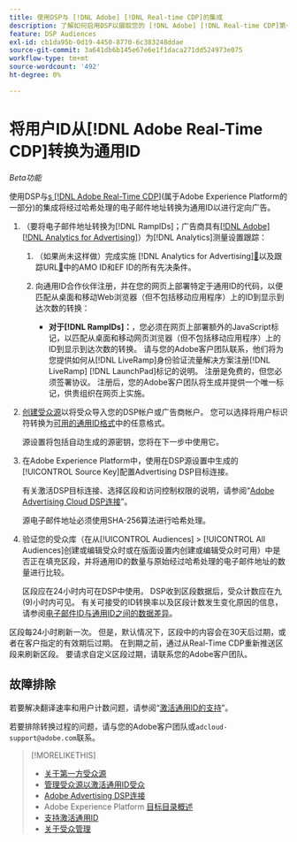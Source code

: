 ```yaml
---
title: 使用DSP与 [!DNL Adobe] [!DNL Real-time CDP]的集成
description: 了解如何启用DSP以摄取您的 [!DNL Adobe] [!DNL Real-time CDP]第一方区段。
feature: DSP Audiences
exl-id: cb1da95b-0d19-4450-8770-6c383248ddae
source-git-commit: 3a641db6b145e67e6e1f1daca271dd524973e075
workflow-type: tm+mt
source-wordcount: '492'
ht-degree: 0%

---
```


# 将用户ID从[!DNL Adobe Real-Time CDP]转换为通用ID

*Beta功能*

使用DSP与[s [!DNL Adobe Real-Time CDP]](https://experienceleague.adobe.com/docs/experience-platform/rtcdp/overview.html?lang=zh-Hans)(属于Adobe Experience Platform的一部分)的集成将经过哈希处理的电子邮件地址转换为通用ID以进行定向广告。

1. （要将电子邮件地址转换为[!DNL RampIDs]<!-- or [!DNL ID5] IDs -->；广告商具有[[!DNL Adobe] [!DNL Analytics for Advertising]](/help/integrations/analytics/overview.md)）为[!DNL Analytics]测量设置跟踪：

   1. （如果尚未这样做）完成实施 [!DNL Analytics for Advertising][&#128279;](/help/integrations/analytics/prerequisites.md)以及跟踪URL[&#128279;](/help/integrations/analytics/ids.md)中的AMO ID和EF ID的所有先决条件。

   1. 向通用ID合作伙伴注册，并在您的网页上部署特定于通用ID的代码，以便匹配从桌面和移动Web浏览器（但不包括移动应用程序）上的ID到显示到达次数的转换：

      * **对于[!DNL RampIDs]：**，您必须在网页上部署额外的JavaScript标记，以匹配从桌面和移动网页浏览器（但不包括移动应用程序）上的ID到显示到达次数的转换。 请与您的Adobe客户团队联系，他们将为您提供如何从[!DNL LiveRamp]身份验证流量解决方案注册[!DNL LiveRamp] [!DNL LaunchPad]标记的说明。 注册是免费的，但您必须签署协议。 注册后，您的Adobe客户团队将生成并提供一个唯一标记，供贵组织在网页上实施。

1. [创建受众源](source-manage.md)以将受众导入您的DSP帐户或广告商帐户。 您可以选择将用户标识符转换为[可用的通用ID格式](source-about.md)中的任意格式。

   源设置将包括自动生成的源密钥，您将在下一步中使用它。

1. 在Adobe Experience Platform中，使用在DSP源设置中生成的[!UICONTROL Source Key]配置Advertising DSP目标连接。

   有关激活DSP目标连接、选择区段和访问控制权限的说明，请参阅“[Adobe Advertising Cloud DSP连接](https://experienceleague.adobe.com/docs/experience-platform/destinations/catalog/advertising/adobe-advertising-cloud-connection.html?lang=zh-Hans)”。

   源电子邮件地址必须使用SHA-256算法进行哈希处理。

1. 验证您的受众库（在从[!UICONTROL Audiences] > [!UICONTROL All Audiences]创建或编辑受众时或在版面设置内创建或编辑受众时可用）中是否正在填充区段，并将通用ID的数量与原始经过哈希处理的电子邮件地址的数量进行比较。

   区段应在24小时内可在DSP中使用。 DSP收到区段数据后，受众计数应在九(9)小时内可见。 有关可接受的ID转换率以及区段计数发生变化原因的信息，请参阅[电子邮件ID与通用ID之间的数据差异](#universal-ids-data-variances)。

区段每24小时刷新一次。 但是，默认情况下，区段中的内容会在30天后过期，或者在客户指定的有效期后过期。 在到期之前，通过从Real-Time CDP重新推送区段来刷新区段。 要请求自定义区段过期，请联系您的Adobe客户团队。

## 故障排除

若要解决翻译速率和用户计数问题，请参阅“[激活通用ID的支持](/help/dsp/audiences/universal-ids.md)”。

若要排除转换过程的问题，请与您的Adobe客户团队或`adcloud-support@adobe.com`联系。

>[!MORELIKETHIS]
>
>* [关于第一方受众源](/help/dsp/audiences/sources/source-about.md)
>* [管理受众源以激活通用ID受众](source-manage.md)
>* [Adobe Advertising DSP连接](https://experienceleague.adobe.com/docs/experience-platform/destinations/catalog/advertising/adobe-advertising-cloud-connection.html?lang=zh-Hans)
>* Adobe Experience Platform [目标目录概述](https://experienceleague.adobe.com/docs/experience-platform/destinations/catalog/overview.html?lang=zh-Hans)
>* [支持激活通用ID](/help/dsp/audiences/universal-ids.md)
>* [关于受众管理](/help/dsp/audiences/audience-about.md)
